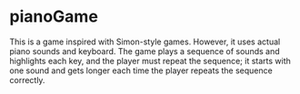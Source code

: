 # pianoGame

This is a game inspired with Simon-style games. However, it uses actual piano sounds and keyboard. The game plays a sequence of sounds and highlights each key, and the player must repeat the sequence; it starts with one sound and gets longer each time the player repeats the sequence correctly.
